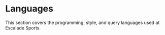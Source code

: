 # Languages

This section covers the programming, style, and query languages used at Escalade Sports.